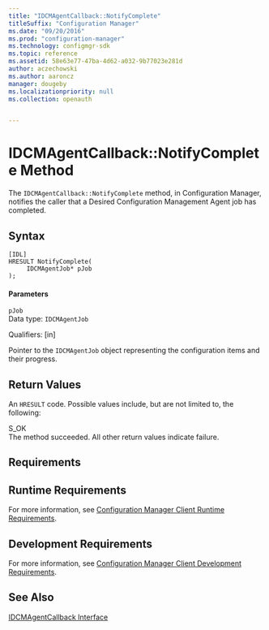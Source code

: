 ```yaml
---
title: "IDCMAgentCallback::NotifyComplete"
titleSuffix: "Configuration Manager"
ms.date: "09/20/2016"
ms.prod: "configuration-manager"
ms.technology: configmgr-sdk
ms.topic: reference
ms.assetid: 58e63e77-47ba-4d62-a032-9b77023e281d
author: aczechowski
ms.author: aaroncz
manager: dougeby
ms.localizationpriority: null
ms.collection: openauth


---
```

# IDCMAgentCallback::NotifyComplete Method
The `IDCMAgentCallback::NotifyComplete` method, in Configuration Manager, notifies the caller that a Desired Configuration Management Agent job has completed.  

## Syntax  

```  
[IDL]  
HRESULT NotifyComplete(  
     IDCMAgentJob* pJob  
);  
```  

#### Parameters  
 `pJob`  
 Data type: `IDCMAgentJob`  

 Qualifiers: [in]  

 Pointer to the `IDCMAgentJob` object representing the configuration items and their progress.  

## Return Values  
 An `HRESULT` code. Possible values include, but are not limited to, the following:  

 S_OK  
 The method succeeded. All other return values indicate failure.  

## Requirements  

## Runtime Requirements  
 For more information, see [Configuration Manager Client Runtime Requirements](../../../../../develop/core/reqs/client-runtime-requirements.md).  

## Development Requirements  
 For more information, see [Configuration Manager Client Development Requirements](../../../../../develop/core/reqs/client-development-requirements.md).  

## See Also  
 [IDCMAgentCallback Interface](../../../../../develop/reference/core/clients/client-classes/idcmagentcallback-interface.md)
